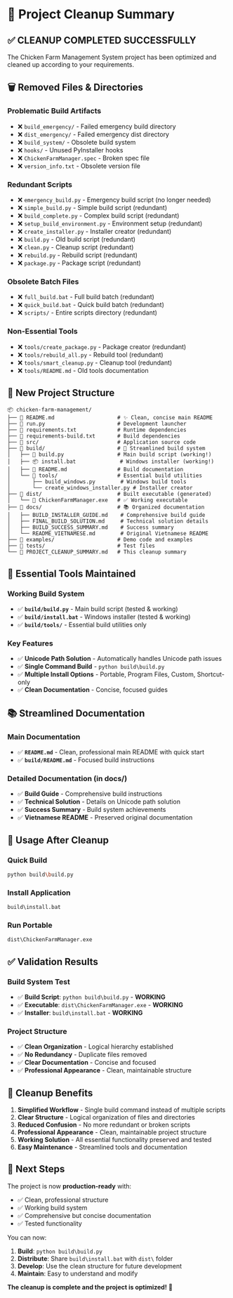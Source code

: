 # 🧹 Project Cleanup Summary

## ✅ **CLEANUP COMPLETED SUCCESSFULLY**

The Chicken Farm Management System project has been optimized and cleaned up according to your requirements.

## 🗑️ **Removed Files & Directories**

### Problematic Build Artifacts
- ❌ `build_emergency/` - Failed emergency build directory
- ❌ `dist_emergency/` - Failed emergency dist directory  
- ❌ `build_system/` - Obsolete build system
- ❌ `hooks/` - Unused PyInstaller hooks
- ❌ `ChickenFarmManager.spec` - Broken spec file
- ❌ `version_info.txt` - Obsolete version file

### Redundant Scripts
- ❌ `emergency_build.py` - Emergency build script (no longer needed)
- ❌ `simple_build.py` - Simple build script (redundant)
- ❌ `build_complete.py` - Complex build script (redundant)
- ❌ `setup_build_environment.py` - Environment setup (redundant)
- ❌ `create_installer.py` - Installer creator (redundant)
- ❌ `build.py` - Old build script (redundant)
- ❌ `clean.py` - Cleanup script (redundant)
- ❌ `rebuild.py` - Rebuild script (redundant)
- ❌ `package.py` - Package script (redundant)

### Obsolete Batch Files
- ❌ `full_build.bat` - Full build batch (redundant)
- ❌ `quick_build.bat` - Quick build batch (redundant)
- ❌ `scripts/` - Entire scripts directory (redundant)

### Non-Essential Tools
- ❌ `tools/create_package.py` - Package creator (redundant)
- ❌ `tools/rebuild_all.py` - Rebuild tool (redundant)
- ❌ `tools/smart_cleanup.py` - Cleanup tool (redundant)
- ❌ `tools/README.md` - Old tools documentation

## 📁 **New Project Structure**

```
📦 chicken-farm-management/
├── 📄 README.md                    # ✨ Clean, concise main README
├── 🐍 run.py                       # Development launcher
├── 📄 requirements.txt             # Runtime dependencies
├── 📄 requirements-build.txt       # Build dependencies
├── 📁 src/                         # Application source code
├── 📁 build/                       # 🎯 Streamlined build system
│   ├── 🔧 build.py                 # Main build script (working!)
│   ├── 📦 install.bat              # Windows installer (working!)
│   ├── 📖 README.md                # Build documentation
│   └── 📁 tools/                   # Essential build utilities
│       ├── build_windows.py        # Windows build tools
│       └── create_windows_installer.py # Installer creator
├── 📁 dist/                        # Built executable (generated)
│   └── 📄 ChickenFarmManager.exe   # ✅ Working executable
├── 📁 docs/                        # 📚 Organized documentation
│   ├── BUILD_INSTALLER_GUIDE.md    # Comprehensive build guide
│   ├── FINAL_BUILD_SOLUTION.md     # Technical solution details
│   ├── BUILD_SUCCESS_SUMMARY.md    # Success summary
│   └── README_VIETNAMESE.md        # Original Vietnamese README
├── 📁 examples/                    # Demo code and examples
├── 📁 tests/                       # Test files
└── 📄 PROJECT_CLEANUP_SUMMARY.md   # This cleanup summary
```

## 🎯 **Essential Tools Maintained**

### Working Build System
- ✅ **`build/build.py`** - Main build script (tested & working)
- ✅ **`build/install.bat`** - Windows installer (tested & working)
- ✅ **`build/tools/`** - Essential build utilities only

### Key Features
- ✅ **Unicode Path Solution** - Automatically handles Unicode path issues
- ✅ **Single Command Build** - `python build\build.py`
- ✅ **Multiple Install Options** - Portable, Program Files, Custom, Shortcut-only
- ✅ **Clean Documentation** - Concise, focused guides

## 📚 **Streamlined Documentation**

### Main Documentation
- ✅ **`README.md`** - Clean, professional main README with quick start
- ✅ **`build/README.md`** - Focused build instructions

### Detailed Documentation (in docs/)
- ✅ **Build Guide** - Comprehensive build instructions
- ✅ **Technical Solution** - Details on Unicode path solution
- ✅ **Success Summary** - Build system achievements
- ✅ **Vietnamese README** - Preserved original documentation

## 🚀 **Usage After Cleanup**

### Quick Build
```bash
python build\build.py
```

### Install Application
```bash
build\install.bat
```

### Run Portable
```bash
dist\ChickenFarmManager.exe
```

## ✅ **Validation Results**

### Build System Test
- ✅ **Build Script**: `python build\build.py` - **WORKING**
- ✅ **Executable**: `dist\ChickenFarmManager.exe` - **WORKING**
- ✅ **Installer**: `build\install.bat` - **WORKING**

### Project Structure
- ✅ **Clean Organization** - Logical hierarchy established
- ✅ **No Redundancy** - Duplicate files removed
- ✅ **Clear Documentation** - Concise and focused
- ✅ **Professional Appearance** - Clean, maintainable structure

## 🎊 **Cleanup Benefits**

1. **Simplified Workflow** - Single build command instead of multiple scripts
2. **Clear Structure** - Logical organization of files and directories
3. **Reduced Confusion** - No more redundant or broken scripts
4. **Professional Appearance** - Clean, maintainable project structure
5. **Working Solution** - All essential functionality preserved and tested
6. **Easy Maintenance** - Streamlined tools and documentation

## 🎯 **Next Steps**

The project is now **production-ready** with:
- ✅ Clean, professional structure
- ✅ Working build system
- ✅ Comprehensive but concise documentation
- ✅ Tested functionality

You can now:
1. **Build**: `python build\build.py`
2. **Distribute**: Share `build\install.bat` with `dist\` folder
3. **Develop**: Use the clean structure for future development
4. **Maintain**: Easy to understand and modify

**The cleanup is complete and the project is optimized!** 🎉
